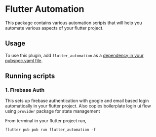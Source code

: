 # Flutter Automation
This package contains various automation scripts that will help you automate various aspects of your flutter project.

## Usage
To use this plugin, add `flutter_automation` as a [dependency in your pubspec.yaml file](https://flutter.io/docs/development/packages-and-plugins/using-packages).

## Running scripts
### 1. Firebase Auth
This sets up firebase authentication with google and email based login automatically in your flutter project. Also copies boilerplate login ui flow using `provider` package for state management

From terminal in your flutter project run,
```
flutter pub pub run flutter_automation -f
```